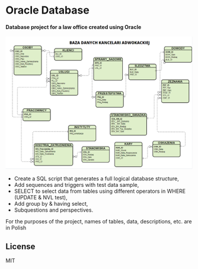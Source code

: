 # Oracle Database
#### Database project for a law office created using Oracle  

![](datebase.png)
* Create a SQL script that generates a full logical database structure,
* Add sequences and triggers with test data sample,
* SELECT to select data from tables using different operators in WHERE (UPDATE & NVL test),
* Add group by & having select,
* Subquestions and perspectives.


For the purposes of the project, names of tables, data, descriptions, etc. are in Polish
## License
MIT 